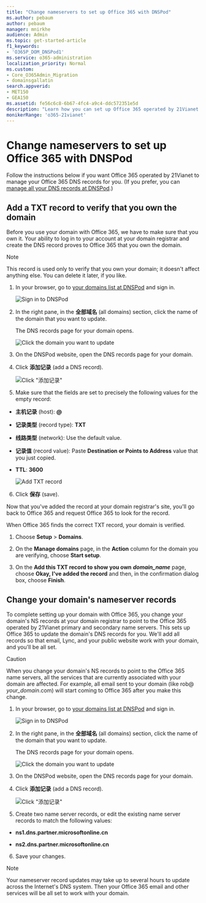 ```yaml
---
title: "Change nameservers to set up Office 365 with DNSPod"
ms.author: pebaum
author: pebaum
manager: mnirkhe
audience: Admin
ms.topic: get-started-article
f1_keywords:
- 'O365P_DOM_DNSPod1'
ms.service: o365-administration
localization_priority: Normal
ms.custom:
- Core_O365Admin_Migration
- domainsgallatin
search.appverid:
- MET150
- GEA150
ms.assetid: fe56c6c8-6b67-4fc4-a9c4-ddc572351e5d
description: "Learn how you can set up Office 365 operated by 21Vianet to manage your DNS records, when DNSPod is the DNS hosting provider."
monikerRange: 'o365-21vianet'
---
```


# Change nameservers to set up Office 365 with DNSPod

Follow the instructions below if you want Office 365 operated by 21Vianet to manage your Office 365 DNS records for you. (If you prefer, you can [manage all your DNS records at DNSPod](create-dns-records-at-dnspod.md).)
  
    
## Add a TXT record to verify that you own the domain
<a name="BKMK_add_a_record"> </a>

Before you use your domain with Office 365, we have to make sure that you own it. Your ability to log in to your account at your domain registrar and create the DNS record proves to Office 365 that you own the domain.
  
> [!NOTE]
> This record is used only to verify that you own your domain; it doesn't affect anything else. You can delete it later, if you like. 
  
1. In your browser, go to [your domains list at DNSPod](https://www.dnspod.cn/Domain#all) and sign in. 
    
    ![Sign in to DNSPod](../media/39cce6fa-a662-4735-9e6a-6f05c0140c5e.png)
  
2. In the right pane, in the **全部域名** (all domains) section, click the name of the domain that you want to update. 
    
    The DNS records page for your domain opens.
    
    ![Click the domain you want to update](../media/4abaa5e9-b430-4832-a8b0-47932713775d.png)
  
3. On the DNSPod website, open the DNS records page for your domain. 
    
4. Click **添加记录** (add a DNS record). 
    
    ![Click "添加记录"](../media/988b7551-4ac5-478f-9400-5c9bbcb79748.png)
  
5. Make sure that the fields are set to precisely the following values for the empty record:
    
  - **主机记录** (host): **@**
    
  - **记录类型** (record type): **TXT**
    
  - **线路类型** (network): Use the default value. 
    
  - **记录值** (record value): Paste **Destination or Points to Address** value that you just copied. 
    
  - **TTL**: **3600**
    
    ![Add TXT record](../media/c9a54892-c7f9-400b-b49a-631854077365.png)
  
6. Click **保存** (save). 
    
Now that you've added the record at your domain registrar's site, you'll go back to Office 365 and request Office 365 to look for the record.
  
When Office 365 finds the correct TXT record, your domain is verified.
  
1. Choose **Setup** \> **Domains**.
    
2. On the **Manage domains** page, in the **Action** column for the domain you are verifying, choose **Start setup**.
    
    
  
3. On the **Add this TXT record to show you own** ***domain_name*** page, choose **Okay, I've added the record** and then, in the confirmation dialog box, choose **Finish**.
    
    
  
## Change your domain's nameserver records
<a name="BKMK_change_your_domain_s_1"> </a>

To complete setting up your domain with Office 365, you change your domain's NS records at your domain registrar to point to the Office 365 operated by 21Vianet primary and secondary name servers. This sets up Office 365 to update the domain's DNS records for you. We'll add all records so that email, Lync, and your public website work with your domain, and you'll be all set.
  
> [!CAUTION]
> When you change your domain's NS records to point to the Office 365 name servers, all the services that are currently associated with your domain are affected. For example, all email sent to your domain (like rob@ *your_domain*.com) will start coming to Office 365 after you make this change. 
  
1. In your browser, go to [your domains list at DNSPod](https://www.dnspod.cn/Domain#all) and sign in. 
    
    ![Sign in to DNSPod](../media/39cce6fa-a662-4735-9e6a-6f05c0140c5e.png)
  
2. In the right pane, in the **全部域名** (all domains) section, click the name of the domain that you want to update. 
    
    The DNS records page for your domain opens.
    
    ![Click the domain you want to update](../media/4abaa5e9-b430-4832-a8b0-47932713775d.png)
  
3. On the DNSPod website, open the DNS records page for your domain. 
    
4. Click **添加记录** (add a DNS record). 
    
    ![Click "添加记录"](../media/988b7551-4ac5-478f-9400-5c9bbcb79748.png)
  
5. Create two name server records, or edit the existing name server records to match the following values:
    
  - **ns1.dns.partner.microsoftonline.cn**
    
  - **ns2.dns.partner.microsoftonline.cn**
    
6. Save your changes.
    
> [!NOTE]
> Your nameserver record updates may take up to several hours to update across the Internet's DNS system. Then your Office 365 email and other services will be all set to work with your domain. 
  

